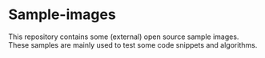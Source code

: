 # Sample-images

This repository contains some (external) open source sample images.
These samples are mainly used to test some code snippets and algorithms.

